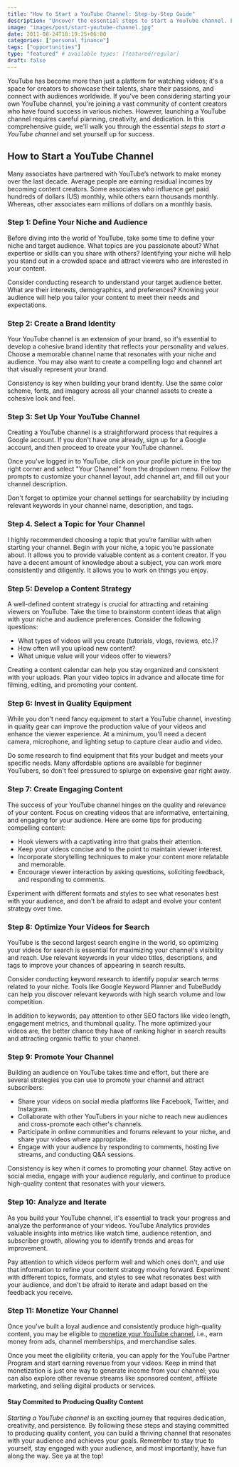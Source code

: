 ```yaml
---
title: "How to Start a YouTube Channel: Step-by-Step Guide"
description: "Uncover the essential steps to start a YouTube channel. From defining your niche and creating compelling content to optimizing for search, and mastering analytics, learn how to captivate viewers and grow your presence on YT!"
image: "images/post/start-youtube-channel.jpg"
date: 2011-08-24T18:19:25+06:00
categories: ["personal finance"]
tags: ["opportunities"]
type: "featured" # available types: [featured/regular]
draft: false
---
```


YouTube has become more than just a platform for watching videos; it's a space for creators to showcase their talents, share their passions, and connect with audiences worldwide. If you've been considering starting your own YouTube channel, you're joining a vast community of content creators who have found success in various niches. However, launching a YouTube channel requires careful planning, creativity, and dedication. In this comprehensive guide, we'll walk you through the essential _steps to start a YouTube channel_ and set yourself up for success.

## How to Start a YouTube Channel

Many associates have partnered with YouTube’s network to make money over the last decade. Average people are earning residual incomes by becoming content creators. Some associates who influence get paid hundreds of dollars (US) monthly, while others earn thousands monthly. Whereas, other associates earn millions of dollars on a monthly basis.

### Step 1: Define Your Niche and Audience

Before diving into the world of YouTube, take some time to define your niche and target audience. What topics are you passionate about? What expertise or skills can you share with others? Identifying your niche will help you stand out in a crowded space and attract viewers who are interested in your content.

Consider conducting research to understand your target audience better. What are their interests, demographics, and preferences? Knowing your audience will help you tailor your content to meet their needs and expectations.

### Step 2: Create a Brand Identity

Your YouTube channel is an extension of your brand, so it's essential to develop a cohesive brand identity that reflects your personality and values. Choose a memorable channel name that resonates with your niche and audience. You may also want to create a compelling logo and channel art that visually represent your brand.

Consistency is key when building your brand identity. Use the same color scheme, fonts, and imagery across all your channel assets to create a cohesive look and feel.

### Step 3: Set Up Your YouTube Channel

Creating a YouTube channel is a straightforward process that requires a Google account. If you don't have one already, sign up for a Google account, and then proceed to create your YouTube channel.

Once you've logged in to YouTube, click on your profile picture in the top right corner and select "Your Channel" from the dropdown menu. Follow the prompts to customize your channel layout, add channel art, and fill out your channel description.

Don't forget to optimize your channel settings for searchability by including relevant keywords in your channel name, description, and tags.

### Step 4. Select a Topic for Your Channel

I highly recommended choosing a topic that you’re familiar with when starting your channel. Begin with your niche, a topic you’re passionate about. It allows you to provide valuable content as a content creator. If you have a decent amount of knowledge about a subject, you can work more consistently and diligently. It allows you to work on things you enjoy.

### Step 5: Develop a Content Strategy

A well-defined content strategy is crucial for attracting and retaining viewers on YouTube. Take the time to brainstorm content ideas that align with your niche and audience preferences. Consider the following questions:

- What types of videos will you create (tutorials, vlogs, reviews, etc.)?
- How often will you upload new content?
- What unique value will your videos offer to viewers?

Creating a content calendar can help you stay organized and consistent with your uploads. Plan your video topics in advance and allocate time for filming, editing, and promoting your content.

### Step 6: Invest in Quality Equipment

While you don't need fancy equipment to start a YouTube channel, investing in quality gear can improve the production value of your videos and enhance the viewer experience. At a minimum, you'll need a decent camera, microphone, and lighting setup to capture clear audio and video.

Do some research to find equipment that fits your budget and meets your specific needs. Many affordable options are available for beginner YouTubers, so don't feel pressured to splurge on expensive gear right away.

### Step 7: Create Engaging Content

The success of your YouTube channel hinges on the quality and relevance of your content. Focus on creating videos that are informative, entertaining, and engaging for your audience. Here are some tips for producing compelling content:

- Hook viewers with a captivating intro that grabs their attention.
- Keep your videos concise and to the point to maintain viewer interest.
- Incorporate storytelling techniques to make your content more relatable and memorable.
- Encourage viewer interaction by asking questions, soliciting feedback, and responding to comments.

Experiment with different formats and styles to see what resonates best with your audience, and don't be afraid to adapt and evolve your content strategy over time.

### Step 8: Optimize Your Videos for Search

YouTube is the second largest search engine in the world, so optimizing your videos for search is essential for maximizing your channel's visibility and reach. Use relevant keywords in your video titles, descriptions, and tags to improve your chances of appearing in search results.

Consider conducting keyword research to identify popular search terms related to your niche. Tools like Google Keyword Planner and TubeBuddy can help you discover relevant keywords with high search volume and low competition.

In addition to keywords, pay attention to other SEO factors like video length, engagement metrics, and thumbnail quality. The more optimized your videos are, the better chance they have of ranking higher in search results and attracting organic traffic to your channel.

### Step 9: Promote Your Channel

Building an audience on YouTube takes time and effort, but there are several strategies you can use to promote your channel and attract subscribers:

- Share your videos on social media platforms like Facebook, Twitter, and Instagram.
- Collaborate with other YouTubers in your niche to reach new audiences and cross-promote each other's channels.
- Participate in online communities and forums relevant to your niche, and share your videos where appropriate.
- Engage with your audience by responding to comments, hosting live streams, and conducting Q&A sessions.

Consistency is key when it comes to promoting your channel. Stay active on social media, engage with your audience regularly, and continue to produce high-quality content that resonates with your viewers.

### Step 10: Analyze and Iterate

As you build your YouTube channel, it's essential to track your progress and analyze the performance of your videos. YouTube Analytics provides valuable insights into metrics like watch time, audience retention, and subscriber growth, allowing you to identify trends and areas for improvement.

Pay attention to which videos perform well and which ones don't, and use that information to refine your content strategy moving forward. Experiment with different topics, formats, and styles to see what resonates best with your audience, and don't be afraid to iterate and adapt based on the feedback you receive.

### Step 11: Monetize Your Channel

Once you've built a loyal audience and consistently produce high-quality content, you may be eligible to [monetize your YouTube channel](youtube-monetization), i.e., earn money from ads, channel memberships, and merchandise sales.

Once you meet the eligibility criteria, you can apply for the YouTube Partner Program and start earning revenue from your videos. Keep in mind that monetization is just one way to generate income from your channel; you can also explore other 
revenue streams like sponsored content, affiliate marketing, and selling digital products or services.

#### Stay Commited to Producing Quality Content

_Starting a YouTube channel_ is an exciting journey that requires dedication, creativity, and persistence. By following these steps and staying committed to producing quality content, you can build a thriving channel that resonates with your audience and achieves your goals. Remember to stay true to yourself, stay engaged with your audience, and most importantly, have fun along the way. See ya at the top!
